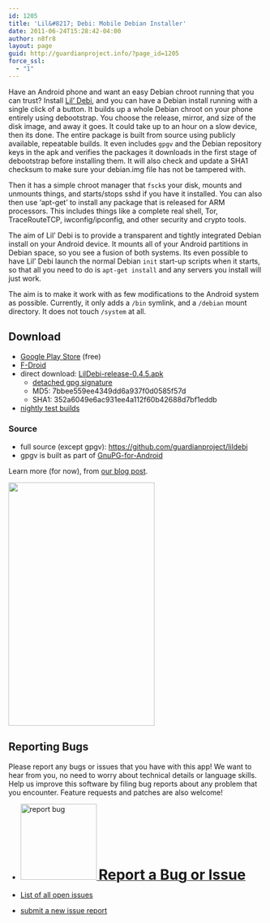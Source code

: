 ```yaml
---
id: 1205
title: 'Lil&#8217; Debi: Mobile Debian Installer'
date: 2011-06-24T15:28:42-04:00
author: n8fr8
layout: page
guid: http://guardianproject.info/?page_id=1205
force_ssl:
  - "1"
---
```

Have an Android phone and want an easy Debian chroot running that you can trust? Install [Lil’ Debi](https://github.com/guardianproject/lildebi), and you can have a Debian install running with a single click of a button. It builds up a whole Debian chroot on your phone entirely using debootstrap. You choose the release, mirror, and size of the disk image, and away it goes. It could take up to an hour on a slow device, then its done. The entire package is built from source using publicly available, repeatable builds. It even includes `gpgv` and the Debian repository keys in the apk and verifies the packages it downloads in the first stage of debootstrap before installing them. It will also check and update a SHA1 checksum to make sure your debian.img file has not be tampered with.

Then it has a simple chroot manager that `fsck`s your disk, mounts and unmounts things, and starts/stops sshd if you have it installed. You can also then use ‘apt-get’ to install any package that is released for ARM processors. This includes things like a complete real shell, Tor, TraceRouteTCP, iwconfig/ipconfig, and other security and crypto tools.

The aim of Lil&#8217; Debi is to provide a transparent and tightly integrated Debian install on your Android device. It mounts all of your Android partitions in Debian space, so you see a fusion of both systems. Its even possible to have Lil&#8217; Debi launch the normal Debian `init` start-up scripts when it starts, so that all you need to do is `apt-get install` and any servers you install will just work.

The aim is to make it work with as few modifications to the Android system as possible. Currently, it only adds a `/bin` symlink, and a `/debian` mount directory. It does not touch `/system` at all.

## Download

  * <a href="https://play.google.com/store/apps/details?id=info.guardianproject.lildebi" target="_blank">Google Play Store</a> (free)
  * <a href="https://f-droid.org/repository/browse/?fdfilter=lildebi&#038;fdid=info.guardianproject.lildebi" target="_blank">F-Droid</a>
  * direct download: [LilDebi-release-0.4.5.apk](https://guardianproject.info/releases/LilDebi-release-0.4.5.apk) 
      * [detached gpg signature](https://guardianproject.info/releases/LilDebi-release-0.4.5.apk.asc)
      * MD5: 7bbee559ee4349dd6a937f0d0585f57d
      * SHA1: 352a6049e6ac931ee4a112f60b42688d7bf1eddb
  * [nightly test builds](https://guardianproject.info/builds/LilDebi/ "nightly test builds")

### Source

  * full source (except gpgv): <a href="https://github.com/guardianproject/lildebi" target="_blank">https://github.com/guardianproject/lildebi</a>
  * gpgv is built as part of <a href="https://github.com/guardianproject/gnupg-for-android" title="GnuPG-for Android source repo" target="_blank">GnuPG-for-Android</a>

Learn more (for now), from [our blog post](https://guardianproject.info/2011/06/18/easy-installer-for-debian-on-android/).

<img class="alignnone" src="https://guardianproject.info/wp-content/uploads/2011/06/LilDebiInstalling.png" alt="" width="288" height="480" /> 

## Reporting Bugs

Please report any bugs or issues that you have with this app! We want to hear from you, no need to worry about technical details or language skills. Help us improve this software by filing bug reports about any problem that you encounter. Feature requests and patches are also welcome!

  * [<img src="https://guardianproject.info/wp-content/uploads/2011/02/reportbug-150x150.jpg" alt="report bug" width="150" height="150" class="size-thumbnail wp-image-12362" srcset="https://guardianproject.info/wp-content/uploads/2011/02/reportbug-150x150.jpg 150w, https://guardianproject.info/wp-content/uploads/2011/02/reportbug-100x100.jpg 100w, https://guardianproject.info/wp-content/uploads/2011/02/reportbug-200x200.jpg 200w, https://guardianproject.info/wp-content/uploads/2011/02/reportbug.jpg 225w" sizes="(max-width: 150px) 100vw, 150px" /> <strong style="font-size: 200%">Report a Bug or Issue</strong>](https://github.com/guardianproject/lildebi/issues/new)

  * <a href="https://github.com/guardianproject/lildebi/issues" title="Issue Tracker" target="_blank">List of all open issues</a>
  * <a href="https://github.com/guardianproject/lildebi/issues/new" title="New Issue Tracker" target="_blank">submit a new issue report</a>